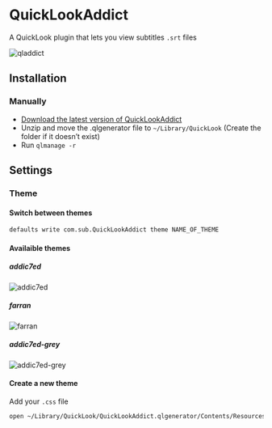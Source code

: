 # QuickLookAddict
A QuickLook plugin that lets you view subtitles `.srt` files

![qladdict](https://cloud.githubusercontent.com/assets/10502887/24962343/00414f34-1f9c-11e7-9182-e5ffd74a4b59.png)

## Installation
<!--
### Homebrew
```bash
brew install qladdict
```
-->
### Manually

- [Download the latest version of QuickLookAddict](https://github.com/tattali/QLAddict/releases/latest)
- Unzip and move the .qlgenerator file to `~/Library/QuickLook` (Create the folder if it doesn’t exist)
- Run `qlmanage -r`


## Settings

### Theme

#### Switch between themes

```bash
defaults write com.sub.QuickLookAddict theme NAME_OF_THEME
```

#### Availaible themes

##### addic7ed
![addic7ed](https://cloud.githubusercontent.com/assets/10502887/24963354/a18f7c74-1f9e-11e7-8600-4047d5bfd3f6.png)

##### farran
![farran](https://cloud.githubusercontent.com/assets/10502887/24963353/a18bc3c2-1f9e-11e7-9bf8-acf900ed37c6.png)

##### addic7ed-grey
![addic7ed-grey](https://cloud.githubusercontent.com/assets/10502887/24963351/a1876cd2-1f9e-11e7-8a92-a9a095f1f464.png)

#### Create a new theme

Add your `.css` file

```bash
open ~/Library/QuickLook/QuickLookAddict.qlgenerator/Contents/Resources/
```
